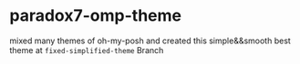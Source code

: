 # paradox7-omp-theme
mixed many themes of oh-my-posh and created this simple&amp;&amp;smooth 
best theme at ```fixed-simplified-theme``` Branch
